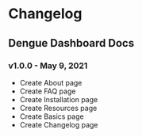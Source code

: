 # Changelog

## Dengue Dashboard Docs

### v1.0.0 - May 9, 2021

* Create About page
* Create FAQ page
* Create Installation page
* Create Resources page
* Create Basics page
* Create Changelog page